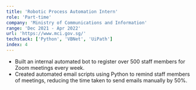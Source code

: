 ```yaml
---
title: 'Robotic Process Automation Intern'
role: 'Part-time'
company: 'Ministry of Communications and Information'
range: 'Dec 2021 - Apr 2022'
url: 'https://www.mci.gov.sg/'
techstack: ['Python', 'VBNet', 'UiPath']
index: 4
---
```


- Built an internal automated bot to register over 500 staff members for Zoom meetings every week.
- Created automated email scripts using Python to remind staff members of meetings, reducing the time taken to send emails manually by 50%.
